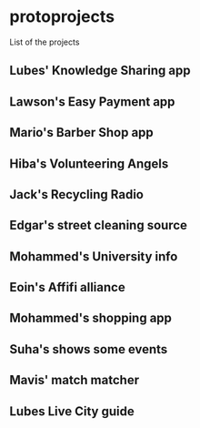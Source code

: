# protoprojects
List of the projects

## Lubes' Knowledge Sharing app

## Lawson's Easy Payment app

## Mario's Barber Shop app

## Hiba's Volunteering Angels

## Jack's Recycling Radio

## Edgar's street cleaning source

## Mohammed's University info

## Eoin's Affifi alliance

## Mohammed's shopping app

## Suha's shows some events

## Mavis' match matcher

## Lubes Live City guide

